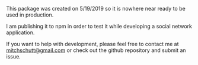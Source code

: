 This package was created on 5/19/2019 so it is nowhere near ready to be used in production.

I am publishing it to npm in order to test it while developing a social network application.

If you want to help with development, please feel free to contact me at mitchschutt@gmail.com
or check out the github repository and submit an issue.